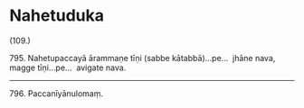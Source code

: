 # Nahetuduka

(109.)

795\. Nahetupaccayā ārammaṇe tīṇi (sabbe kātabbā)…pe…  jhāne nava, magge tīṇi…pe…  avigate nava.

---

796\. Paccanīyānulomaṃ.
